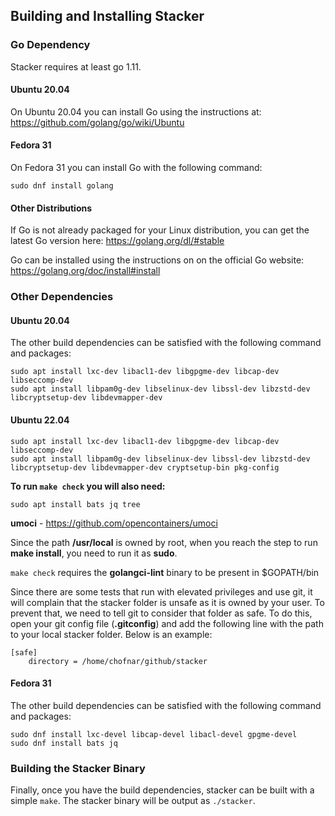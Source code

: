 ## Building and Installing Stacker

### Go Dependency

Stacker requires at least go 1.11.

#### Ubuntu 20.04

On Ubuntu 20.04 you can install Go using the instructions at:
https://github.com/golang/go/wiki/Ubuntu

#### Fedora 31

On Fedora 31 you can install Go with the following command:

    sudo dnf install golang

#### Other Distributions

If Go is not already packaged for your Linux distribution, you can get the
latest Go version here:
https://golang.org/dl/#stable

Go can be installed using the instructions on on the official Go website:
https://golang.org/doc/install#install

### Other Dependencies

#### **Ubuntu 20.04**

The other build dependencies can be satisfied with the following command and
packages:

    sudo apt install lxc-dev libacl1-dev libgpgme-dev libcap-dev libseccomp-dev
    sudo apt install libpam0g-dev libselinux-dev libssl-dev libzstd-dev libcryptsetup-dev libdevmapper-dev

#### **Ubuntu 22.04**

    sudo apt install lxc-dev libacl1-dev libgpgme-dev libcap-dev libseccomp-dev
    sudo apt install libpam0g-dev libselinux-dev libssl-dev libzstd-dev libcryptsetup-dev libdevmapper-dev cryptsetup-bin pkg-config


**To run `make check` you will also need:**

    sudo apt install bats jq tree

**umoci** - https://github.com/opencontainers/umoci

Since the path **/usr/local** is owned by root, when you reach the step to run **make install**, you need to run it as **sudo**.

`make check`  requires the **golangci-lint** binary to be present in $GOPATH/bin

Since there are some tests that run with elevated privileges and use git, it will complain that the stacker folder is unsafe as it is owned by your user. To prevent that, we need to tell git to consider that folder as safe. To do this, open your git config file (**.gitconfig**) and add the following line with the path to your local stacker folder. Below is an example:

    [safe]
        directory = /home/chofnar/github/stacker


#### **Fedora 31**

The other build dependencies can be satisfied with the following command and
packages:

    sudo dnf install lxc-devel libcap-devel libacl-devel gpgme-devel
    sudo dnf install bats jq

### Building the Stacker Binary

Finally, once you have the build dependencies, stacker can be built with a
simple `make`. The stacker binary will be output as `./stacker`.
